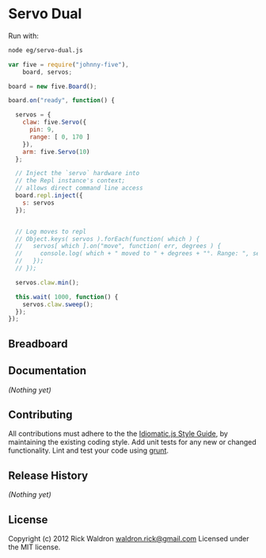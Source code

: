 # Servo Dual

Run with:
```bash
node eg/servo-dual.js
```


```javascript
var five = require("johnny-five"),
    board, servos;

board = new five.Board();

board.on("ready", function() {

  servos = {
    claw: five.Servo({
      pin: 9,
      range: [ 0, 170 ]
    }),
    arm: five.Servo(10)
  };

  // Inject the `servo` hardware into
  // the Repl instance's context;
  // allows direct command line access
  board.repl.inject({
    s: servos
  });


  // Log moves to repl
  // Object.keys( servos ).forEach(function( which ) {
  //   servos[ which ].on("move", function( err, degrees ) {
  //     console.log( which + " moved to " + degrees + "°. Range: ", servos[ which ].range.toString()  );
  //   });
  // });

  servos.claw.min();

  this.wait( 1000, function() {
    servos.claw.sweep();
  });
});

```

## Breadboard




## Documentation

_(Nothing yet)_









## Contributing
All contributions must adhere to the the [Idiomatic.js Style Guide](https://github.com/rwldrn/idiomatic.js),
by maintaining the existing coding style. Add unit tests for any new or changed functionality. Lint and test your code using [grunt](https://github.com/cowboy/grunt).

## Release History
_(Nothing yet)_

## License
Copyright (c) 2012 Rick Waldron <waldron.rick@gmail.com>
Licensed under the MIT license.
